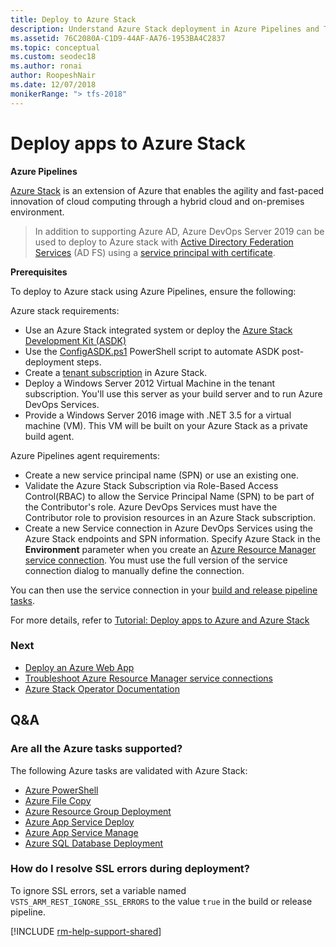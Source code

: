 ```yaml
---
title: Deploy to Azure Stack
description: Understand Azure Stack deployment in Azure Pipelines and Team Foundation Server (TFS)
ms.assetid: 76C2080A-C1D9-44AF-AA76-1953BA4C2837
ms.topic: conceptual
ms.custom: seodec18
ms.author: ronai
author: RoopeshNair
ms.date: 12/07/2018
monikerRange: "> tfs-2018"
---
```


# Deploy apps to Azure Stack

**Azure Pipelines**

[Azure Stack](https://azure.microsoft.com/overview/azure-stack/)
is an extension of Azure that enables the agility and fast-paced innovation of cloud computing
through a hybrid cloud and on-premises environment.

> In addition to supporting Azure AD, Azure DevOps Server 2019 can be used to deploy to Azure stack with [Active Directory Federation Services](/azure/azure-stack/azure-stack-create-service-principals#create-a-service-principal-that-uses-a-client-secret-credential) (AD FS) using a [service principal with certificate](https://docs.microsoft.com/azure/devops/release-notes/2018/sprint-141-update#create-azure-service-connection-with-service-principal-that-authenticates-with-a-certificate).

**Prerequisites**

To deploy to Azure stack using Azure Pipelines, ensure the following:

Azure stack requirements:

- Use an Azure Stack integrated system or deploy the [Azure Stack Development Kit (ASDK)](https://docs.microsoft.com/azure-stack/asdk/asdk-install)
- Use the [ConfigASDK.ps1](https://github.com/esache/Azure-Stack/blob/master/Scripts/ConfigASDK.ps1) PowerShell script to automate ASDK post-deployment steps.
- Create a [tenant subscription](https://docs.microsoft.com/azure-stack/operator/azure-stack-subscribe-plan-provision-vm) in Azure Stack.
- Deploy a Windows Server 2012 Virtual Machine in the tenant subscription. You'll use this server as your build server and to run Azure DevOps Services.
- Provide a Windows Server 2016 image with .NET 3.5 for a virtual machine (VM). This VM will be built on your Azure Stack as a private build agent.

Azure Pipelines agent requirements:

- Create a new service principal name (SPN) or use an existing one.
- Validate the Azure Stack Subscription via Role-Based Access Control(RBAC) to allow the Service Principal Name (SPN) to be part of the Contributor's role. Azure DevOps Services must have the Contributor role to provision resources in an Azure Stack subscription.
- Create a new Service connection in Azure DevOps Services using the Azure Stack endpoints and SPN information.
  Specify Azure Stack in the **Environment** parameter when you create an [Azure Resource Manager service connection](../library/connect-to-azure.md).
  You must use the full version of the service connection dialog to manually define the connection.

You can then use the service connection in your [build and release pipeline tasks](../tasks/index.md).

For more details, refer to [Tutorial: Deploy apps to Azure and Azure Stack](https://docs.microsoft.com/azure-stack/user/azure-stack-solution-pipeline)

### Next

- [Deploy an Azure Web App](../apps/cd/deploy-webdeploy-webapps.md)
- [Troubleshoot Azure Resource Manager service connections](../release/azure-rm-endpoint.md)
- [Azure Stack Operator Documentation](/azure/azure-stack/)

## Q&A

### Are all the Azure tasks supported?

The following Azure tasks are validated with Azure Stack:

- [Azure PowerShell](../tasks/deploy/azure-powershell.md)
- [Azure File Copy](../tasks/deploy/azure-file-copy.md)
- [Azure Resource Group Deployment](../tasks/deploy/azure-resource-group-deployment.md)
- [Azure App Service Deploy](../tasks/deploy/azure-rm-web-app-deployment.md)
- [Azure App Service Manage](../tasks/deploy/azure-app-service-manage.md)
- [Azure SQL Database Deployment](../tasks/deploy/sql-azure-dacpac-deployment.md)

### How do I resolve SSL errors during deployment?

To ignore SSL errors, set a variable named `VSTS_ARM_REST_IGNORE_SSL_ERRORS` to the value `true` in the build or release pipeline.

[!INCLUDE [rm-help-support-shared](../includes/rm-help-support-shared.md)]
